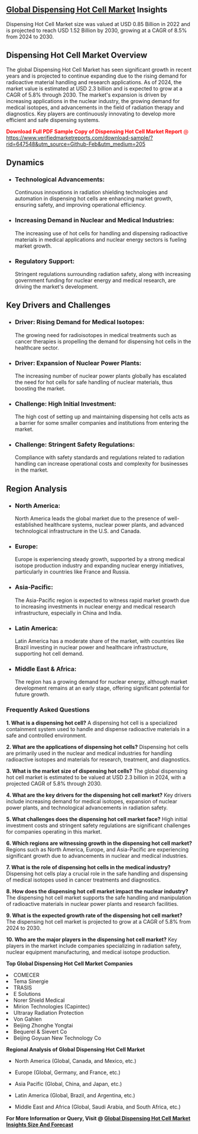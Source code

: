 <h2><a href="https://www.verifiedmarketreports.com/download-sample/?rid=647548&amp;utm_source=Github&amp;utm_medium=205" target="_blank">Global Dispensing Hot Cell Market</a> Insights</h2><p>Dispensing Hot Cell Market size was valued at USD 0.85 Billion in 2022 and is projected to reach USD 1.52 Billion by 2030, growing at a CAGR of 8.5% from 2024 to 2030.</p><p> <h2>Dispensing Hot Cell Market Overview</h2> <p>The global Dispensing Hot Cell Market has seen significant growth in recent years and is projected to continue expanding due to the rising demand for radioactive material handling and research applications. As of 2024, the market value is estimated at USD 2.3 billion and is expected to grow at a CAGR of 5.8% through 2030. The market's expansion is driven by increasing applications in the nuclear industry, the growing demand for medical isotopes, and advancements in the field of radiation therapy and diagnostics. Key players are continuously innovating to develop more efficient and safe dispensing systems. <p><span class=""><span style="color: #ff0000;"><strong>Download Full PDF Sample Copy of Dispensing Hot Cell Market Report</strong> @ </span><a href="https://www.verifiedmarketreports.com/download-sample/?rid=647548&amp;utm_source=Github-Feb&amp;utm_medium=205" target="_blank">https://www.verifiedmarketreports.com/download-sample/?rid=647548&amp;utm_source=Github-Feb&amp;utm_medium=205</a></span></p></p> <h2>Dynamics</h2> <ul> <li><h3>Technological Advancements:</h3> Continuous innovations in radiation shielding technologies and automation in dispensing hot cells are enhancing market growth, ensuring safety, and improving operational efficiency.</li> <li><h3>Increasing Demand in Nuclear and Medical Industries:</h3> The increasing use of hot cells for handling and dispensing radioactive materials in medical applications and nuclear energy sectors is fueling market growth.</li> <li><h3>Regulatory Support:</h3> Stringent regulations surrounding radiation safety, along with increasing government funding for nuclear energy and medical research, are driving the market's development.</li> </ul> <h2>Key Drivers and Challenges</h2> <ul> <li><h3>Driver: Rising Demand for Medical Isotopes:</h3> The growing need for radioisotopes in medical treatments such as cancer therapies is propelling the demand for dispensing hot cells in the healthcare sector.</li> <li><h3>Driver: Expansion of Nuclear Power Plants:</h3> The increasing number of nuclear power plants globally has escalated the need for hot cells for safe handling of nuclear materials, thus boosting the market.</li> <li><h3>Challenge: High Initial Investment:</h3> The high cost of setting up and maintaining dispensing hot cells acts as a barrier for some smaller companies and institutions from entering the market.</li> <li><h3>Challenge: Stringent Safety Regulations:</h3> Compliance with safety standards and regulations related to radiation handling can increase operational costs and complexity for businesses in the market.</li> </ul> <h2>Region Analysis</h2> <ul> <li><h3>North America:</h3> North America leads the global market due to the presence of well-established healthcare systems, nuclear power plants, and advanced technological infrastructure in the U.S. and Canada.</li> <li><h3>Europe:</h3> Europe is experiencing steady growth, supported by a strong medical isotope production industry and expanding nuclear energy initiatives, particularly in countries like France and Russia.</li> <li><h3>Asia-Pacific:</h3> The Asia-Pacific region is expected to witness rapid market growth due to increasing investments in nuclear energy and medical research infrastructure, especially in China and India.</li> <li><h3>Latin America:</h3> Latin America has a moderate share of the market, with countries like Brazil investing in nuclear power and healthcare infrastructure, supporting hot cell demand.</li> <li><h3>Middle East & Africa:</h3> The region has a growing demand for nuclear energy, although market development remains at an early stage, offering significant potential for future growth.</li> </ul> <h3>Frequently Asked Questions</h3> <p><b>1. What is a dispensing hot cell?</b> A dispensing hot cell is a specialized containment system used to handle and dispense radioactive materials in a safe and controlled environment.</p> <p><b>2. What are the applications of dispensing hot cells?</b> Dispensing hot cells are primarily used in the nuclear and medical industries for handling radioactive isotopes and materials for research, treatment, and diagnostics.</p> <p><b>3. What is the market size of dispensing hot cells?</b> The global dispensing hot cell market is estimated to be valued at USD 2.3 billion in 2024, with a projected CAGR of 5.8% through 2030.</p> <p><b>4. What are the key drivers for the dispensing hot cell market?</b> Key drivers include increasing demand for medical isotopes, expansion of nuclear power plants, and technological advancements in radiation safety.</p> <p><b>5. What challenges does the dispensing hot cell market face?</b> High initial investment costs and stringent safety regulations are significant challenges for companies operating in this market.</p> <p><b>6. Which regions are witnessing growth in the dispensing hot cell market?</b> Regions such as North America, Europe, and Asia-Pacific are experiencing significant growth due to advancements in nuclear and medical industries.</p> <p><b>7. What is the role of dispensing hot cells in the medical industry?</b> Dispensing hot cells play a crucial role in the safe handling and dispensing of medical isotopes used in cancer treatments and diagnostics.</p> <p><b>8. How does the dispensing hot cell market impact the nuclear industry?</b> The dispensing hot cell market supports the safe handling and manipulation of radioactive materials in nuclear power plants and research facilities.</p> <p><b>9. What is the expected growth rate of the dispensing hot cell market?</b> The dispensing hot cell market is projected to grow at a CAGR of 5.8% from 2024 to 2030.</p> <p><b>10. Who are the major players in the dispensing hot cell market?</b> Key players in the market include companies specializing in radiation safety, nuclear equipment manufacturing, and medical isotope production.</p> </p><p><strong>Top Global Dispensing Hot Cell Market Companies</strong></p><div data-test-id=""><p><li>COMECER</li><li> Tema Sinergie</li><li> TRASIS</li><li> E Solutions</li><li> Norer Shield Medical</li><li> Mirion Technologies (Capintec)</li><li> Ultraray Radiation Protection</li><li> Von Gahlen</li><li> Beijing Zhonghe Yongtai</li><li> Bequerel & Sievert Co</li><li> Beijing Goyuan New Technology Co</li></p><div><strong>Regional Analysis of&nbsp;Global Dispensing Hot Cell Market</strong></div><ul><li dir="ltr"><p dir="ltr">North America&nbsp;(Global, Canada, and Mexico, etc.)</p></li><li dir="ltr"><p dir="ltr">Europe (Global, Germany, and France, etc.)</p></li><li dir="ltr"><p dir="ltr">Asia Pacific&nbsp;(Global, China, and Japan, etc.)</p></li><li dir="ltr"><p dir="ltr">Latin America&nbsp;(Global, Brazil, and Argentina, etc.)</p></li><li dir="ltr">Middle East and Africa&nbsp;(Global, Saudi Arabia, and South Africa, etc.)</li></ul><p><strong>For More Information or Query, Visit @&nbsp;</strong><strong><a href="https://www.verifiedmarketreports.com/product/dispensing-hot-cell-market/?utm_source=Github&amp;utm_medium=205" target="_blank">Global Dispensing Hot Cell Market Insights Size And Forecast</a></strong></p></div>
